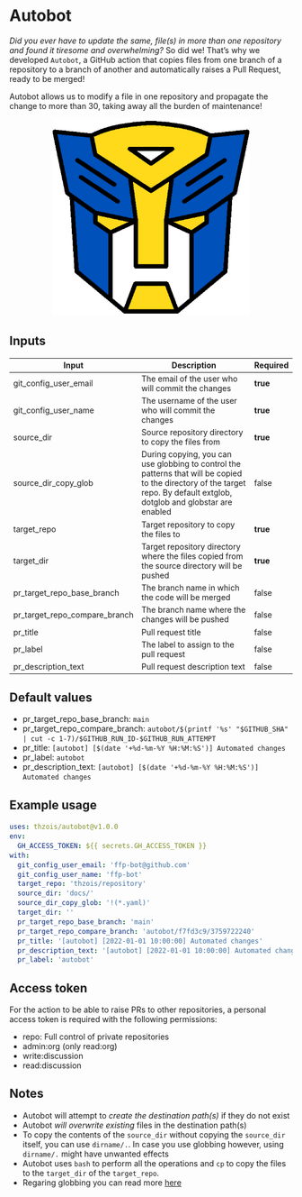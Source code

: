 # Autobot

*Did you ever have to update the same, file(s) in more than one repository and found it tiresome and overwhelming?*
So did we! That’s why we developed `Autobot`, a GitHub action that copies files from one branch of a repository
to a branch of another and automatically raises a Pull Request, ready to be merged!

Autobot allows us to modify a file in one repository and propagate the change to more than 30, taking away all the burden of maintenance!

<p align="center">
  <img src="./assets/autobot.png" width="350px">
</p>

## Inputs

| Input                         | Description                                                                                 | Required |
|-------------------------------|---------------------------------------------------------------------------------------------|----------|
| git_config_user_email         | The email of the user who will commit the changes                                           | **true** |
| git_config_user_name          | The username of the user who will commit the changes                                        | **true** |
| source_dir                    | Source repository directory to copy the files from                                          | **true** |
| source_dir_copy_glob          | During copying, you can use globbing to control the patterns that will be copied to the directory of the target repo. By default extglob, dotglob and globstar are enabled                                                             | false    |
| target_repo                   | Target repository to copy the files to                                                      | **true** |
| target_dir                    | Target repository directory where the files copied from the source directory will be pushed | **true** |
| pr_target_repo_base_branch    | The branch name in which the code will be merged                                            | false    |
| pr_target_repo_compare_branch | The branch name where the changes will be pushed                                            | false    |
| pr_title                      | Pull request title                                                                          | false    |
| pr_label                      | The label to assign to the pull request                                                     | false    |
| pr_description_text           | Pull request description text                                                               | false    |

## Default values

- pr_target_repo_base_branch: `main`
- pr_target_repo_compare_branch: `autobot/$(printf '%s' "$GITHUB_SHA" | cut -c 1-7)/$GITHUB_RUN_ID-$GITHUB_RUN_ATTEMPT`
- pr_title: `[autobot] [$(date '+%d-%m-%Y %H:%M:%S')] Automated changes`
- pr_label: `autobot`
- pr_description_text: `[autobot] [$(date '+%d-%m-%Y %H:%M:%S')] Automated changes`

## Example usage

```yaml
uses: thzois/autobot@v1.0.0
env:
  GH_ACCESS_TOKEN: ${{ secrets.GH_ACCESS_TOKEN }}
with:
  git_config_user_email: 'ffp-bot@github.com'
  git_config_user_name: 'ffp-bot'
  target_repo: 'thzois/repository'
  source_dir: 'docs/'
  source_dir_copy_glob: '!(*.yaml)'
  target_dir: ''
  pr_target_repo_base_branch: 'main'
  pr_target_repo_compare_branch: 'autobot/f7fd3c9/3759722240'
  pr_title: '[autobot] [2022-01-01 10:00:00] Automated changes'
  pr_description_text: '[autobot] [2022-01-01 10:00:00] Automated changes'
  pr_label: 'autobot'
```

## Access token

For the action to be able to raise PRs to other repositories,
a personal access token is required with the following permissions:

- repo: Full control of private repositories
- admin:org (only read:org)
- write:discussion
- read:discussion

## Notes

- Autobot will attempt to *create the destination path(s)* if they do not exist
- Autobot *will overwrite existing* files in the destination path(s)
- To copy the contents of the `source_dir` without copying the `source_dir` itself, you can use `dirname/.`. In case you use globbing however, using `dirname/.` might have unwanted effects
- Autobot uses `bash` to perform all the operations and `cp` to copy the files to the  `target_dir` of the `target_repo`.
- Regaring globbing you can read more [here](https://www.linuxjournal.com/content/bash-extended-globbing)
